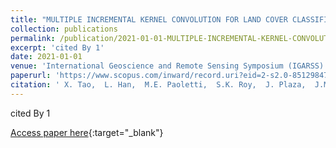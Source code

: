 ```yaml
---
title: "MULTIPLE INCREMENTAL KERNEL CONVOLUTION FOR LAND COVER CLASSIFICATION OF REMOTELY SENSED IMAGES"
collection: publications
permalink: /publication/2021-01-01-MULTIPLE-INCREMENTAL-KERNEL-CONVOLUTION-FOR-LAND-COVER-CLASSIFICATION-OF-REMOTELY-SENSED-IMAGES
excerpt: 'cited By 1'
date: 2021-01-01
venue: 'International Geoscience and Remote Sensing Symposium (IGARSS)'
paperurl: 'https://www.scopus.com/inward/record.uri?eid=2-s2.0-85129847696&doi=10.1109%2fIGARSS47720.2021.9555028&partnerID=40&md5=71426b0c1eaa0d9eedbd17a8ac04cff8'
citation: ' X. Tao,  L. Han,  M.E. Paoletti,  S.K. Roy,  J. Plaza,  J.M. Haut,  A. Plaza, &quot;MULTIPLE INCREMENTAL KERNEL CONVOLUTION FOR LAND COVER CLASSIFICATION OF REMOTELY SENSED IMAGES.&quot; International Geoscience and Remote Sensing Symposium (IGARSS), 2021.'
---
```

cited By 1

[Access paper here](https://www.scopus.com/inward/record.uri?eid=2-s2.0-85129847696&doi=10.1109%2fIGARSS47720.2021.9555028&partnerID=40&md5=71426b0c1eaa0d9eedbd17a8ac04cff8){:target="_blank"}
